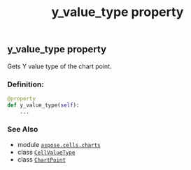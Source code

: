 ﻿---
title: y_value_type property
second_title: Aspose.Cells for Python via .NET API References
description: 
type: docs
weight: 450
url: /aspose.cells.charts/chartpoint/y_value_type/
is_root: false
---

## y_value_type property


Gets Y value type of the chart point.
### Definition:
```python
@property
def y_value_type(self):
    ...
```

### See Also
* module [`aspose.cells.charts`](../../)
* class [`CellValueType`](/cells/python-net/aspose.cells/cellvaluetype)
* class [`ChartPoint`](/cells/python-net/aspose.cells.charts/chartpoint)
